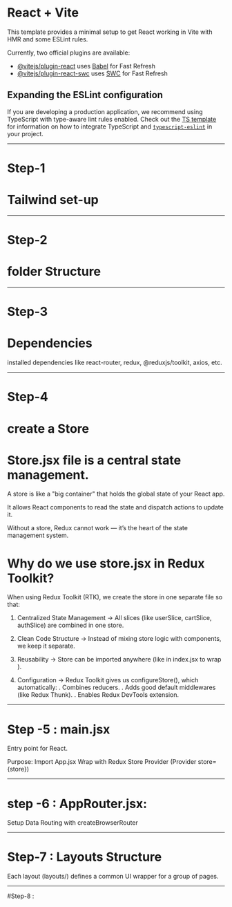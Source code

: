 # React + Vite

This template provides a minimal setup to get React working in Vite with HMR and some ESLint rules.

Currently, two official plugins are available:

- [@vitejs/plugin-react](https://github.com/vitejs/vite-plugin-react/blob/main/packages/plugin-react) uses [Babel](https://babeljs.io/) for Fast Refresh
- [@vitejs/plugin-react-swc](https://github.com/vitejs/vite-plugin-react/blob/main/packages/plugin-react-swc) uses [SWC](https://swc.rs/) for Fast Refresh

## Expanding the ESLint configuration

If you are developing a production application, we recommend using TypeScript with type-aware lint rules enabled. Check out the [TS template](https://github.com/vitejs/vite/tree/main/packages/create-vite/template-react-ts) for information on how to integrate TypeScript and [`typescript-eslint`](https://typescript-eslint.io) in your project.


--------------------------------------------------------------------------------------------------------
# Step-1
# Tailwind set-up


--------------------------------------------------------------------------------------------------------

# Step-2
# folder Structure


--------------------------------------------------------------------------------------------------------

# Step-3
# Dependencies
installed dependencies like react-router, redux, @reduxjs/toolkit, axios, etc.

--------------------------------------------------------------------------------------------------------

# Step-4

# create a Store
# Store.jsx file is a central state management.
A store is like a "big container" that holds the global state of your React app.

It allows React components to read the state and dispatch actions to update it.

Without a store, Redux cannot work — it’s the heart of the state management system.

# Why do we use store.jsx in Redux Toolkit?
When using Redux Toolkit (RTK), we create the store in one separate file so that:

1. Centralized State Management → All slices (like userSlice, cartSlice, authSlice) are combined in one store.

2. Clean Code Structure → Instead of mixing store logic with components, we keep it separate.

3. Reusability → Store can be imported anywhere (like in index.jsx to wrap <Provider>).

4. Configuration → Redux Toolkit gives us configureStore(), which automatically:
    . Combines reducers.
    . Adds good default middlewares (like Redux Thunk).
    . Enables Redux DevTools extension.

--------------------------------------------------------------------------------------------------------

# Step -5 : main.jsx

Entry point for React.

Purpose:
Import App.jsx
Wrap with Redux Store Provider (Provider store={store})

--------------------------------------------------------------------------------------------------------

# step -6 : AppRouter.jsx:
Setup Data Routing with createBrowserRouter

--------------------------------------------------------------------------------------------------------

# Step-7 : Layouts Structure
Each layout (layouts/) defines a common UI wrapper for a group of pages.

--------------------------------------------------------------------------------------------------------

#Step-8 : 
